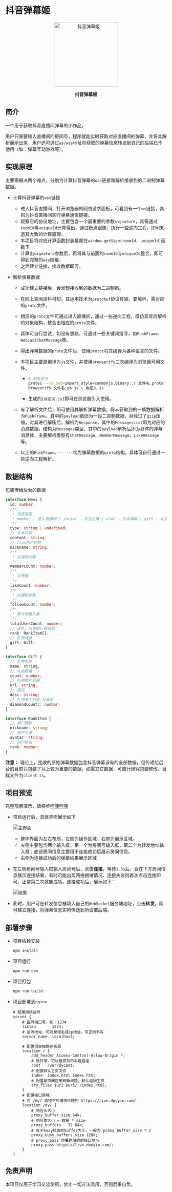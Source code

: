 # 抖音弹幕姬

<p align=center>
  <a href="https://github.com/skmcj/dycast">
    <img src="https://gcore.jsdelivr.net/gh/skmcj/pic-bed/common/dydm-bg-logo.png" alt="抖音弹幕姬" style="width: 200px">
  </a>
</p>

<p align=center style="font-weight: bold;">
   抖音弹幕姬
</p>

## 简介

一个用于获取抖音直播间弹幕的小作品。

用户只需要输入直播间的房间号，程序就能实时获取对应直播间的弹幕，并将其解析展示出来，用户还可通过`ws/wss`地址将获取的弹幕信息转发到自己的后端已作他用（如：弹幕互动游戏等）。

## 实现原理

主要需解决两个难点，分别为计算抖音弹幕的`wss`链接和解析接收到的二进制弹幕数据。

- 计算抖音弹幕的`wss`链接

  - 进入抖音直播间，打开浏览器的网络请求面板，可看到有一个`ws`链接，其则为抖音直播间实时弹幕通信链接。
  - 观察它的协议地址，主要包含一个最重要的参数`signature`，其需通过`roomId`与`uniqueId`计算得出，通过断点跟随，执行一些逆向工程，即可知道其大致的计算原理。
  - 本项目将对应计算函数封装暴露在`window.getSign(roomId, uniqueId)`函数下。
  - 计算出`signature`参数后，再将其与前面的`roomId`与`uniqueId`整合，即可得到完整的`wss`链接。
  - 之后建立链接，接收数据即可。

- 解析弹幕数据

  - 成功建立链接后，会发现接收到的数据为二进制串。

  - 在网上查阅资料可知，其运用技术为`protobuf`协议传输，要解析，需对应的`proto`文件。

  - 相应的`proto`文件可通过进入直播间，通过一些逆向工程，模仿其背后解析的对象结构，整合出相应的`proto`文件。

  - 具体可自行尝试，如没有思路，可通过一些关键词搜寻，如`PushFrame`、`WebcastChatMessage`等。

  - 得出弹幕数据的`proto`文件后，使用`protoc`将其编译为各种语言的文件。

  - 本项目主要是编译为`js`文件，并使用`browserify`二次编译为浏览器可用文件。

    - ```sh
      # 参考命令
      protoc --js_out=import_style=commonjs,binary:./ 文件名.proto
      browserify 文件名_pb.js > 自定义.js
      ```

    - 生成的`[自定义.js]`即可在浏览器引入使用。

  - 有了解析文件后，即可使用其解析弹幕数据。将`ws`获取到的一帧数据解析为`PushFrame`，其中的`payload`依旧为一段二进制数据，且经过了`gzip`压缩，对其进行解压后，解析为`Response`，其中的`MessagesList`即为对应的消息数据，结构为`Messages`类型，其中的`payload`解析后即为具体的弹幕消息体，主要解析类型有`ChatMessage`、`MemberMessage`、`LikeMessage`等。

  - 以上的`PushFrame`、`··· ···`均为弹幕数据的`proto`结构，具体可自行通过一些逆向工程解析。

## 数据结构

包装传给后台的数据

```typescript
interface Mess {
  id: number;
  /**
   * 消息类型
   * member - 进入直播间 | social - 关注主播 | chat - 文本弹幕 | gift - 礼物信息 | like - 点赞 | room - 房间统计
   */
  type: string | undefined;
  // 文本内容
  content: string;
  // from用户昵称
  nickname: string;
  /**
   * 在线观众数
   */
  memberCount: number;
  /**
   * 点赞数
   */
  likeCount: number;
  /**
   * 主播粉丝数
   */
  followCount: number;
  /**
   * 累计观看人数
   */
  totalUserCount: number;
  // 送礼、点赞排行榜信息
  rank: RankItem[];
  // 礼物信息
  gift: Gift;
}

interface Gift {
  // 礼物名称
  name: string;
  // 礼物数量
  count: number;
  // 礼物图片链接
  url: string;
  // 描述
  desc: string;
  // 礼物单个价值-抖音币
  diamondCount?: number;
}

interface RankItem {
  // 用户昵称
  nickname: string;
  // 用户头像
  avatar: string;
  // 用户排名
  rank: number;
}
```

**注意：** 理论上，接收的原始弹幕数据包含抖音弹幕该有的全部数据，但传递给后台的目前只包装了以上较为重要的数据，如需其它数据，可自行研究包装修改，目标文件为`client.ts`。

## 项目预览

完整项目演示，请移步[哔哩哔哩](https://www.bilibili.com/video/BV1Vj411c7FF/)

- 项目运行后，具体界面展示如下

  ![主界面](https://gcore.jsdelivr.net/gh/skmcj/pic-bed/common/dydm-o.png)

  - 整体界面为左右布局，左侧为操作区域，右侧为展示区域。
  - 左侧主要包含两个输入框，第一个为房间号输入框，第二个为转发地址输入框；底部房间信息主要用于连接成功后展示房间信息。
  - 右侧为连接成功后的弹幕结果展示区域

- 在左侧房间号输入框输入房间号后，点击**连接**，等待`1.5s`后，会在下方房间信息展示连接结果，有时可能出现网络拥堵情况，连接失败则再次点击连接即可，正常第二次就能成功。连接成功后，展示如下：

  ![结果](https://gcore.jsdelivr.net/gh/skmcj/pic-bed/common/dydm-c.png)

- 此时，用户可在转发信息框填入自己的`WebSocket`服务端地址，点击**转发**，即可建立连接，将弹幕信息实时传送到所设置后端。

## 部署步骤

- 项目依赖安装

    ```sh
    npm install
    ```

- 项目运行

    ```sh
    npm run dev
    ```

- 项目打包

    ```sh
    npm run build
    ```

- 项目部署到`nginx`

  ```nginx
  # 配置网络监听
  server {
      # 监听端口号，如：1234
      listen       1234;
      # 监听地址，可以是域名或ip地址，可正则书写
      server_name  localhost;
  
      # 配置项目根路径资源
      location / {
          add_header Access-Control-Allow-Origin *;
          # 根目录，可以是项目的本地路径
          root   /var/dycast;
          # 配置默认主页文件
          index  index.html index.htm;
          # 配置单页面应用刷新问题，默认返回主页
          try_files $uri $uri/ /index.html;
      }
      # 配置接口跨域
      # 将 /dy/ 路径下的请求代理到 https://live.douyin.com/
      location /dy/ {
          # 响应头大小
          proxy_buffer_size 64k;
          # 响应体大小 = 数量 * size
          proxy_buffers   32 64k;
          # 处于busy状态的buffer大小，一般为 proxy_buffer_size * 2
          proxy_busy_buffers_size 128k;
          # proxy_pass 你要跨域的的接口地址
          proxy_pass https://live.douyin.com/;
      }
  }
  ```

  

## 免责声明

本项目仅用于学习交流使用，禁止一切非法滥用，否则后果自负。